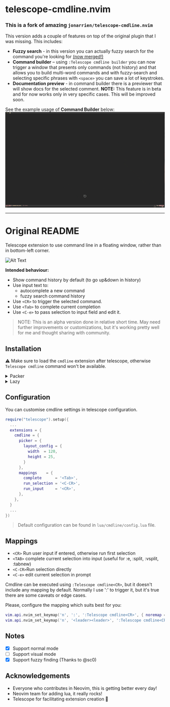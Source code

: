 # telescope-cmdline.nvim

### This is a fork of amazing `jonarrien/telescope-cmdline.nvim`

This version adds a couple of features on top of the original plugin 
that I was missing. This includes:
- **Fuzzy search** - in this version you can actually fuzzy search for the command you're looking for [(now merged!)](https://github.com/jonarrien/telescope-cmdline.nvim/pull/13)
- **Command builder** – using `:Telescope cmdline builder` you can now trigger a window that presents only commands (not history) and that allows you to build multi-word commands and with fuzzy-search and selecting specific phrases with `<space>` you can save a lot of keystrokes.
- **Documentation preview** - in command builder there is a previewer that will show docs for the selected comment. **NOTE:** This feature is in beta and for now works only in very specific cases. This will be improved soon.

See the example usage of **Command Builder** below:
![Builder demo](.docs/builder-demo.gif)

---

# Original README

Telescope extension to use command line in a floating window, rather
than in bottom-left corner.

![Alt Text](.docs/demo.gif)

**Intended behaviour:**
- Show command history by default (to go up&down in history)
- Use input text to: 
    - autocomplete a new command
    - fuzzy search command history
- Use `<CR>` to trigger the selected command.
- Use `<Tab>` to complete current completion
- Use `<C-e>` to pass selection to input field and edit it.

> NOTE: This is an alpha version done in relative short time. May need
> further improvements or customizations, but it's working pretty well
> for me and thought sharing with community.

## Installation

⚠️ Make sure to load the `cmdline` extension after telescope, otherwise
`Telescope cmdline` command won't be available.

<details>
<summary>Packer</summary>

```lua
use { 'jonarrien/telescope-cmdline.nvim' }

```lua
require("telescope").setup({})
require("telescope").load_extension('cmdline')
```

</details>

<details>
<summary>Lazy</summary>

Install package as telescope dependency

```lua
{
  "nvim-telescope/telescope.nvim",
  tag = "0.1.5",
  dependencies = {
    'nvim-lua/plenary.nvim',
    'jonarrien/telescope-cmdline.nvim',
  },
  keys = {
    { ':', '<cmd>Telescope cmdline<cr>', desc = 'Cmdline' }
  },
  opts = {
    ...
    extensions = {
      cmdline = {
        ... plugin settings ...
      },
    }
    ...
  }, 
  config = function(_, opts)
    require("telescope").setup(opts)
    require("telescope").load_extension('cmdline')
  end,
}
```

</details>


## Configuration

You can customise cmdline settings in telescope configuration.

```lua
require("telescope").setup({
  ...
  extensions = {
    cmdline = {
      picker = {
        layout_config = {
          width  = 120,
          height = 25,
        }
      },
      mappings    = {
        complete      = '<Tab>',
        run_selection = '<C-CR>',
        run_input     = '<CR>',
      },
    },
  }
  ...
})
```

> Default configuration can be found in `lua/cmdline/config.lua` file.

## Mappings

- `<CR>`  Run user input if entered, otherwise run first selection
- `<TAB>` complete current selection into input (useful for :e, :split, :vsplit, :tabnew)
- `<C-CR>`Run selection directly
- `<C-e>` edit current selection in prompt

Cmdline can be executed using `:Telescope cmdline<CR>`, but it doesn't
include any mapping by default. Normally I use ':' to trigger it, but
it's true there are some caveats or edge cases. 

Please, configure the mapping which suits best for you:

```lua
vim.api.nvim_set_keymap('n', ':', ':Telescope cmdline<CR>', { noremap = true, desc = "Cmdline" })
vim.api.nvim_set_keymap('n', '<leader><leader>', ':Telescope cmdline<CR>', { noremap = true, desc = "Cmdline" })
```

## Notes

- [x] Support normal mode
- [ ] Support visual mode
- [x] Support fuzzy finding (Thanks to @sc0)

## Acknowledgements

- Everyone who contributes in Neovim, this is getting better every day!
- Neovim team for adding lua, it really rocks!
- Telescope for facilitating extension creation 💪
